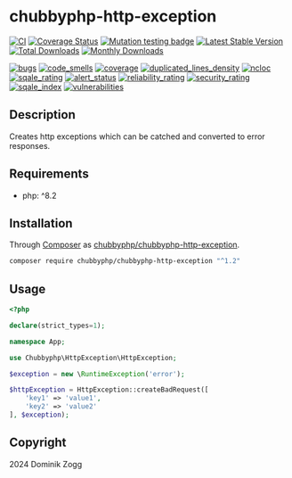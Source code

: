 # chubbyphp-http-exception

[![CI](https://github.com/chubbyphp/chubbyphp-http-exception/actions/workflows/ci.yml/badge.svg)](https://github.com/chubbyphp/chubbyphp-http-exception/actions/workflows/ci.yml)
[![Coverage Status](https://coveralls.io/repos/github/chubbyphp/chubbyphp-http-exception/badge.svg?branch=master)](https://coveralls.io/github/chubbyphp/chubbyphp-http-exception?branch=master)
[![Mutation testing badge](https://img.shields.io/endpoint?style=flat&url=https%3A%2F%2Fbadge-api.stryker-mutator.io%2Fgithub.com%2Fchubbyphp%2Fchubbyphp-http-exception%2Fmaster)](https://dashboard.stryker-mutator.io/reports/github.com/chubbyphp/chubbyphp-http-exception/master)
[![Latest Stable Version](https://poser.pugx.org/chubbyphp/chubbyphp-http-exception/v)](https://packagist.org/packages/chubbyphp/chubbyphp-http-exception)
[![Total Downloads](https://poser.pugx.org/chubbyphp/chubbyphp-http-exception/downloads)](https://packagist.org/packages/chubbyphp/chubbyphp-http-exception)
[![Monthly Downloads](https://poser.pugx.org/chubbyphp/chubbyphp-http-exception/d/monthly)](https://packagist.org/packages/chubbyphp/chubbyphp-http-exception)

[![bugs](https://sonarcloud.io/api/project_badges/measure?project=chubbyphp_chubbyphp-http-exception&metric=bugs)](https://sonarcloud.io/dashboard?id=chubbyphp_chubbyphp-http-exception)
[![code_smells](https://sonarcloud.io/api/project_badges/measure?project=chubbyphp_chubbyphp-http-exception&metric=code_smells)](https://sonarcloud.io/dashboard?id=chubbyphp_chubbyphp-http-exception)
[![coverage](https://sonarcloud.io/api/project_badges/measure?project=chubbyphp_chubbyphp-http-exception&metric=coverage)](https://sonarcloud.io/dashboard?id=chubbyphp_chubbyphp-http-exception)
[![duplicated_lines_density](https://sonarcloud.io/api/project_badges/measure?project=chubbyphp_chubbyphp-http-exception&metric=duplicated_lines_density)](https://sonarcloud.io/dashboard?id=chubbyphp_chubbyphp-http-exception)
[![ncloc](https://sonarcloud.io/api/project_badges/measure?project=chubbyphp_chubbyphp-http-exception&metric=ncloc)](https://sonarcloud.io/dashboard?id=chubbyphp_chubbyphp-http-exception)
[![sqale_rating](https://sonarcloud.io/api/project_badges/measure?project=chubbyphp_chubbyphp-http-exception&metric=sqale_rating)](https://sonarcloud.io/dashboard?id=chubbyphp_chubbyphp-http-exception)
[![alert_status](https://sonarcloud.io/api/project_badges/measure?project=chubbyphp_chubbyphp-http-exception&metric=alert_status)](https://sonarcloud.io/dashboard?id=chubbyphp_chubbyphp-http-exception)
[![reliability_rating](https://sonarcloud.io/api/project_badges/measure?project=chubbyphp_chubbyphp-http-exception&metric=reliability_rating)](https://sonarcloud.io/dashboard?id=chubbyphp_chubbyphp-http-exception)
[![security_rating](https://sonarcloud.io/api/project_badges/measure?project=chubbyphp_chubbyphp-http-exception&metric=security_rating)](https://sonarcloud.io/dashboard?id=chubbyphp_chubbyphp-http-exception)
[![sqale_index](https://sonarcloud.io/api/project_badges/measure?project=chubbyphp_chubbyphp-http-exception&metric=sqale_index)](https://sonarcloud.io/dashboard?id=chubbyphp_chubbyphp-http-exception)
[![vulnerabilities](https://sonarcloud.io/api/project_badges/measure?project=chubbyphp_chubbyphp-http-exception&metric=vulnerabilities)](https://sonarcloud.io/dashboard?id=chubbyphp_chubbyphp-http-exception)

## Description

Creates http exceptions which can be catched and converted to error responses.

## Requirements

 * php: ^8.2

## Installation

Through [Composer](http://getcomposer.org) as [chubbyphp/chubbyphp-http-exception][1].

```bash
composer require chubbyphp/chubbyphp-http-exception "^1.2"
```

## Usage

```php
<?php

declare(strict_types=1);

namespace App;

use Chubbyphp\HttpException\HttpException;

$exception = new \RuntimeException('error');

$httpException = HttpException::createBadRequest([
    'key1' => 'value1',
    'key2' => 'value2'
], $exception);
```

## Copyright

2024 Dominik Zogg

[1]: https://packagist.org/packages/chubbyphp/chubbyphp-http-exception
